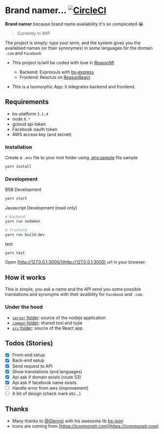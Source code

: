 # Brand namer... [![CircleCI](https://circleci.com/gh/remithomas/brand-namer.svg?style=svg)](https://circleci.com/gh/remithomas/brand-namer)

**Brand namer** because brand name availability it's so complicated 😭

> Currently in WIP

The project is simply: type your _term_, and the system gives you the availabled names (or their synonymes) in some languages for the domain `.com` and `Facebook`

- This project is/will be coded with love in [ReasonMl](http://reasonml.github.io/)
  - Backend: ExpressJs with [bs-express](https://github.com/reasonml-community/bs-express)
  - Frontend: ReactJs on [ReasonReact](https://reasonml.github.io/reason-react/)

- This is a Isomorphic App: it integrates backend and frontend.

## Requirements

* bs-platform `3.1.4`
* node `8.*`
* gcloud api token
* Facebook oauth token
* AWS access key (and secret)

### Installation

Create a `.env` file to your root folder using [.env.sample](./.env.sample) file sample

```bash
yarn install
```

### Development

BSB Development
```bash
yarn start
```

Javascript Development (read only)
```bash
# backend
yarn run nodemon

# frontend
yarn run build:dev
```

test
```bash
yarn test
```

Open [http://127.0.0.1:3000/](http://127.0.0.1:3000) url in your browser.

## How it works

This is simple, you ask a name and the API send you some possible translations and synonyms with their avaibility for `Facebook` and `.com`.

### Under the hood

- [`server` folder](./server/): source of the nodejs application
- [`common` folder](./common): shared tool and type
- [`src` folder](./src/): source of the React app

## Todos (Stories)

- [X] Front-end setup
- [X] Back-end setup
- [X] Send request to API
- [X] Show translations (and languages)
- [X] Api ask if domain exists (route 53)
- [X] Api ask if facebook name exists
- [ ] Handle error from aws (improvement)
- [ ] A bit of design (check mark etc...)

## Thanks

* Many thanks to [@Glennsl](https://github.com/glennsl) with his awesome lib [bs-json](https://github.com/glennsl/bs-json)
* icons are coming from [https://iconmonstr.com](https://iconmonstr.com)
